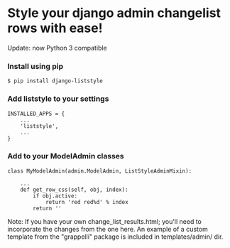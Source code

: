 # Style your django admin changelist rows with ease! 

Update: now Python 3 compatible

### Install using pip

    $ pip install django-liststyle

### Add liststyle to your settings

    INSTALLED_APPS = {
        ...
        'liststyle',
        ...
    }

### Add to your ModelAdmin classes

    class MyModelAdmin(admin.ModelAdmin, ListStyleAdminMixin):
        
        ...
        def get_row_css(self, obj, index):
            if obj.active:
                return 'red red%d' % index
            return ''
        
Note: If you have your own change_list_results.html; you'll need to 
incorporate the changes from the one here. An example of a custom template
from the "grappelli" package is included in templates/admin/ dir.
